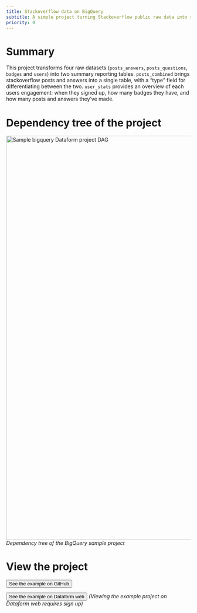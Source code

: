 ```yaml
---
title: Stackoverflow data on BigQuery
subtitle: A simple project turning Stackoverflow public raw data into reporting tables in a BigQuery data warehouse
priority: 0
---
```


# Summary

This project transforms four raw datasets (`posts_answers`, `posts_questions`, `badges` and `users`) into two summary reporting tables. `posts_combined` brings stackoverflow posts and answers into a single table, with a “type” field for differentiating between the two. `user_stats` provides an overview of each users engagement: when they signed up, how many badges they have, and how many posts and answers they’ve made.

# Dependency tree of the project

<img src="https://assets.dataform.co/docs/sample_projects/bigquery_sample_project_dag.png"  width="1100"  alt="Sample bigquery Dataform project DAG" />
<em>Dependency tree of the BigQuery sample project</em>

# View the project

<a href="https://app.dataform.co/#/6470156092964864/overview"><button>See the example on GitHub</button></a>

<a href="https://app.dataform.co/#/6470156092964864/overview"><button intent="primary">See the example on Dataform web</button></a>
<em>(Viewing the example project on Dataform web requires sign up)</em>
